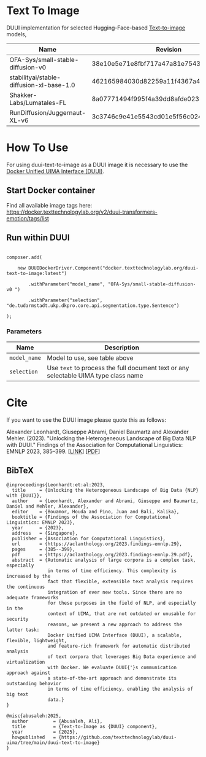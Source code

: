 [//]: # ([![Version]&#40;https://img.shields.io/static/v1?label=duui-transformers-emotion&message=0.2.0&color=blue&#41;]&#40;https://docker.texttechnologylab.org/v2/duui-transformers-emotion/tags/list&#41;)

[//]: # ([![Version]&#40;https://img.shields.io/static/v1?label=Python&message=3.10&color=green&#41;]&#40;&#41;)

[//]: # ([![Version]&#40;https://img.shields.io/static/v1?label=Transformers&message=4.41.2&color=yellow&#41;]&#40;&#41;)

[//]: # ([![Version]&#40;https://img.shields.io/static/v1?label=Torch&message=2.3.0&color=red&#41;]&#40;&#41;)

# Text To Image

DUUI implementation for selected Hugging-Face-based [Text-to-image](https://huggingface.co/models?pipeline_tag=text-to-image) models,

| Name                                                  | Revision                                 | Languages |
|-------------------------------------------------------|------------------------------------------|-----------|
| OFA-Sys/small-stable-diffusion-v0   | 38e10e5e71e8fbf717a47a81e7543cd01c1a8140 | en        |
| stabilityai/stable-diffusion-xl-base-1.0 | 462165984030d82259a11f4367a4eed129e94a7b | en        |
| Shakker-Labs/Lumatales-FL                           | 8a07771494f995f4a39dd8afde023012195217a5 | en        |
| RunDiffusion/Juggernaut-XL-v6           | 3c3746c9e41e5543cd01e5f56c024d381ad11c2c | en        |

# How To Use

For using duui-text-to-image as a DUUI image it is necessary to use the [Docker Unified UIMA Interface (DUUI)](https://github.com/texttechnologylab/DockerUnifiedUIMAInterface).

## Start Docker container

[//]: # (```)

[//]: # (docker run -p 9714:9714 docker.texttechnologylab.org/duui-transformers-emotion:latest)

[//]: # (```)

Find all available image tags here: https://docker.texttechnologylab.org/v2/duui-transformers-emotion/tags/list

## Run within DUUI

```

composer.add(

    new DUUIDockerDriver.Component("docker.texttechnologylab.org/duui-text-to-image:latest")

        .withParameter("model_name", "OFA-Sys/small-stable-diffusion-v0 ")

        .withParameter("selection", "de.tudarmstadt.ukp.dkpro.core.api.segmentation.type.Sentence")

);
```

### Parameters

| Name | Description |
| ---- | ----------- |
| `model_name` | Model to use, see table above |
| `selection`  | Use `text` to process the full document text or any selectable UIMA type class name |


# Cite

If you want to use the DUUI image please quote this as follows:

Alexander Leonhardt, Giuseppe Abrami, Daniel Baumartz and Alexander Mehler. (2023). "Unlocking the Heterogeneous Landscape of Big Data NLP with DUUI." Findings of the Association for Computational Linguistics: EMNLP 2023, 385–399. [[LINK](https://aclanthology.org/2023.findings-emnlp.29)] [[PDF](https://aclanthology.org/2023.findings-emnlp.29.pdf)] 

## BibTeX

```
@inproceedings{Leonhardt:et:al:2023,
  title     = {Unlocking the Heterogeneous Landscape of Big Data {NLP} with {DUUI}},
  author    = {Leonhardt, Alexander and Abrami, Giuseppe and Baumartz, Daniel and Mehler, Alexander},
  editor    = {Bouamor, Houda and Pino, Juan and Bali, Kalika},
  booktitle = {Findings of the Association for Computational Linguistics: EMNLP 2023},
  year      = {2023},
  address   = {Singapore},
  publisher = {Association for Computational Linguistics},
  url       = {https://aclanthology.org/2023.findings-emnlp.29},
  pages     = {385--399},
  pdf       = {https://aclanthology.org/2023.findings-emnlp.29.pdf},
  abstract  = {Automatic analysis of large corpora is a complex task, especially
               in terms of time efficiency. This complexity is increased by the
               fact that flexible, extensible text analysis requires the continuous
               integration of ever new tools. Since there are no adequate frameworks
               for these purposes in the field of NLP, and especially in the
               context of UIMA, that are not outdated or unusable for security
               reasons, we present a new approach to address the latter task:
               Docker Unified UIMA Interface (DUUI), a scalable, flexible, lightweight,
               and feature-rich framework for automatic distributed analysis
               of text corpora that leverages Big Data experience and virtualization
               with Docker. We evaluate DUUI{'}s communication approach against
               a state-of-the-art approach and demonstrate its outstanding behavior
               in terms of time efficiency, enabling the analysis of big text
               data.}
}

@misc{abusaleh:2025,
  author         = {Abusaleh, Ali},
  title          = {Text-to-Image as {DUUI} component},
  year           = {2025},
  howpublished   = {https://github.com/texttechnologylab/duui-uima/tree/main/duui-text-to-image}
}

```
